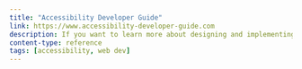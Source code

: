 ```yaml
---
title: "Accessibility Developer Guide"
link: https://www.accessibility-developer-guide.com
description: If you want to learn more about designing and implementing fully accessible websites, you've come to the right place.
content-type: reference
tags: [accessibility, web dev]
---
```

